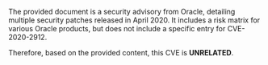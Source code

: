 The provided document is a security advisory from Oracle, detailing multiple security patches released in April 2020. It includes a risk matrix for various Oracle products, but does not include a specific entry for CVE-2020-2912.

Therefore, based on the provided content, this CVE is **UNRELATED**.
